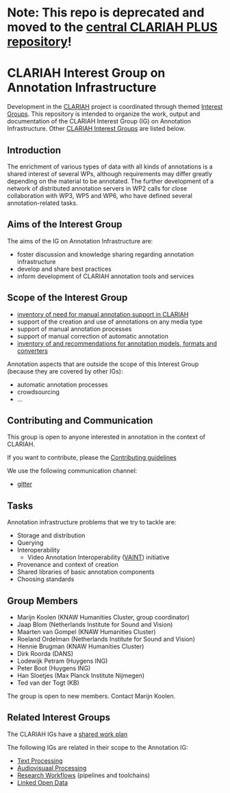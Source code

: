 # Note: This repo is deprecated and moved to the [central CLARIAH PLUS repository](https://github.com/CLARIAH/clariah-plus)!

# CLARIAH Interest Group on Annotation Infrastructure

Development in the [CLARIAH](https://clariah.nl) project is coordinated through themed [Interest Groups](https://github.com/CLARIAH/IG). This repository is intended to organize the work, output and documentation of the CLARIAH Interest Group (IG) on Annotation Infrastructure. Other [CLARIAH Interest Groups](#other-interets-groups) are listed below.

## Introduction

The enrichment of various types of data with all kinds of annotations is a shared
interest of several WPs, although requirements may differ greatly depending on the
material to be annotated. The further development of a network of distributed
annotation servers in WP2 calls for close collaboration with WP3, WP5 and WP6,
who have defined several annotation-related tasks.

## Aims of the Interest Group

The aims of the IG on Annotation Infrastructure are:

- foster discussion and knowledge sharing regarding annotation infrastructure
- develop and share best practices
- inform development of CLARIAH annotation tools and services

## Scope of the Interest Group

- [inventory of need for manual annotation support in CLARIAH](./docs/annotation-needs.md)
- support of the creation and use of annotations on any media type
- support of manual annotation processes
- support of manual correction of automatic annotation
- [inventory of and recommendations for annotation models, formats and converters](./docs/inventory.md)

Annotation aspects that are outside the scope of this Interest Group (because they are covered by other IGs):

- automatic annotation processes
- crowdsourcing
- ...


## Contributing and Communication

This group is open to anyone interested in annotation in the context of CLARIAH.

If you want to contribute, please the [Contributing guidelines](./CONTRIBUTING.md)

We use the following communication channel:

- [gitter](https://gitter.im/CLARIAH/chat)

## Tasks

Annotation infrastructure problems that we try to tackle are:

- Storage and distribution
- Querying
- Interoperability
    - Video Annotation Interoperability ([VAINT](https://github.com/CLARIAH/video-annotation-interoperability)) initiative
- Provenance and context of creation
- Shared libraries of basic annotation components
- Choosing standards

## Group Members

- Marijn Koolen (KNAW Humanities Cluster, group coordinator)
- Jaap Blom (Netherlands Institute for Sound and Vision)
- Maarten van Gompel (KNAW Humanities Cluster)
- Roeland Ordelman (Netherlands Institute for Sound and Vision)
- Hennie Brugman (KNAW Humanities Cluster)
- Dirk Roorda (DANS)
- Lodewijk Petram (Huygens ING)
- Peter Boot (Huygens ING)
- Han Sloetjes (Max Planck Institute Nijmegen)
- Ted van der Togt (KB)

The group is open to new members. Contact Marijn Koolen.


## Related Interest Groups

The CLARIAH IGs have a [shared work plan](https://github.com/CLARIAH/IG/blob/main/docs/workplan.pdf)

The following IGs are related in their scope to the Annotation IG:

- [Text Processing](https://github.com/CLARIAH/IG-Text)
- [Audiovisuaal Processing](https://github.com/CLARIAH/IG-AVProcessing)
- [Research Workflows](https://github.com/CLARIAH/IG-Workflows) (pipelines and toolchains)
- [Linked Open Data](https://github.com/CLARIAH/IG-LOD)
